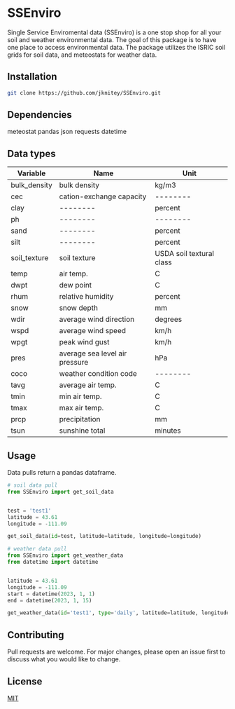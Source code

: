 # SSEnviro

Single Service Enviromental data (SSEnviro) is a one stop shop for all your soil and weather environmental data. The goal of this package is to have one place to access environmental data. The package utilizes the ISRIC soil grids for soil data, and meteostats for weather data.

## Installation

```bash
git clone https://github.com/jknitey/SSEnviro.git
```

## Dependencies

meteostat
pandas
json
requests
datetime

## Data types

| Variable |   Name   |   Unit   |
| -------- | -------- | -------- |
| bulk_density | bulk density   | kg/m3   |
| cec   | cation-exchange capacity   | --------   |
| clay | -------- | percent |
| ph | -------- | -------- |
| sand | -------- | percent |
| silt | -------- | percent |
| soil_texture | soil texture | USDA soil textural class |
| temp | air temp. | C |
| dwpt | dew point | C |
| rhum | relative humidity | percent |
| snow | snow depth | mm |
| wdir | average wind direction | degrees |
| wspd | average wind speed | km/h |
| wpgt | peak wind gust | km/h |
| pres | average sea level air pressure | hPa |
| coco | weather condition code | -------- |
| tavg | average air temp. | C |
| tmin | min air temp. | C |
| tmax | max air temp. | C |
| prcp | precipitation | mm |
| tsun | sunshine total | minutes |

## Usage

Data pulls return a pandas dataframe.

```python
# soil data pull
from SSEnviro import get_soil_data


test = 'test1'
latitude = 43.61
longitude = -111.09

get_soil_data(id=test, latitude=latitude, longitude=longitude)

# weather data pull
from SSEnviro import get_weather_data
from datetime import datetime


latitude = 43.61
longitude = -111.09
start = datetime(2023, 1, 1)
end = datetime(2023, 1, 15)

get_weather_data(id='test1', type='daily', latitude=latitude, longitude=longitude, start_date=start, end_date=end)
```

## Contributing
Pull requests are welcome. For major changes, please open an issue first to discuss what you would like to change.

## License
[MIT](https://choosealicense.com/licenses/mit/)

